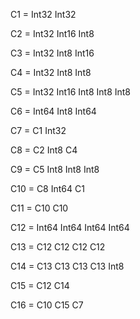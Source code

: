 C1 = Int32 Int32

C2 = Int32 Int16 Int8

C3 = Int32 Int8 Int16

C4 = Int32 Int8 Int8

C5 = Int32 Int16 Int8 Int8 Int8

C6 = Int64 Int8 Int64

C7 = C1 Int32

C8 = C2 Int8 C4

C9 = C5 Int8 Int8 Int8

C10 = C8 Int64 C1

C11 = C10 C10

C12 = Int64 Int64 Int64 Int64

C13 = C12 C12 C12 C12

C14 = C13 C13 C13 C13 Int8

C15 = C12 C14 

C16 = C10 C15 C7


